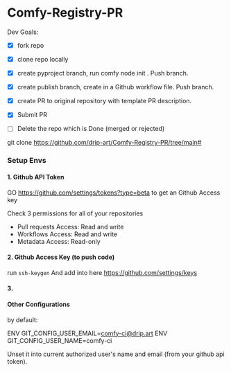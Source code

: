 # Comfy-Registry-PR

Dev Goals:

- [x] fork repo
- [x] clone repo locally
- [x] create pyproject branch, run comfy node init . Push branch.
- [x] create publish branch, create in a Github workflow file. Push branch.
- [x] create PR to original repository with template PR description.
- [x] Submit PR

- [ ] Delete the repo which is Done (merged or rejected)


git clone https://github.com/drip-art/Comfy-Registry-PR/tree/main#

### Setup Envs

#### 1. Github API Token

GO https://github.com/settings/tokens?type=beta to get an Github Access key

Check 3 permissions for all of your repositories
- Pull requests Access: Read and write
- Workflows Access: Read and write
- Metadata Access: Read-only

#### 2. Github Access Key (to push code)

run `ssh-keygen`
And add into here https://github.com/settings/keys

#### 3. 


#### Other Configurations

by default:

ENV GIT_CONFIG_USER_EMAIL=comfy-ci@drip.art
ENV GIT_CONFIG_USER_NAME=comfy-ci

Unset it into current authorized user's name and email (from your github api token).
